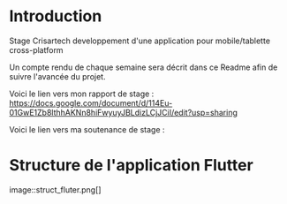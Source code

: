 # Introduction
Stage Crisartech developpement d'une application pour mobile/tablette cross-platform 

Un compte rendu de chaque semaine sera décrit dans ce Readme afin de suivre l'avancée du projet. 

Voici le lien vers mon rapport de stage : https://docs.google.com/document/d/114Eu-01GwE1Zb8lthhAKNn8hiFwyuyJBLdizLCjJCiI/edit?usp=sharing 

Voici le lien vers ma soutenance de stage : 

# Structure de l'application Flutter

image::struct_fluter.png[]
